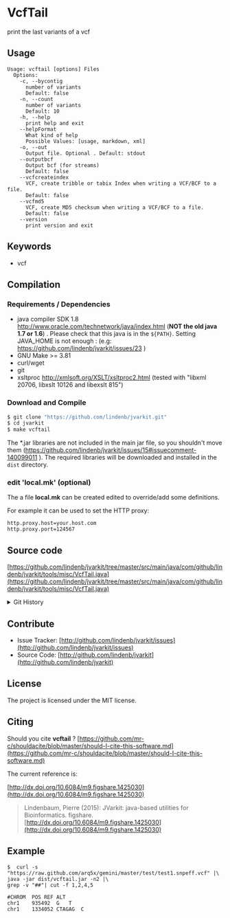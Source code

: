 # VcfTail

print the last variants of a vcf


## Usage

```
Usage: vcftail [options] Files
  Options:
    -c, --bycontig
      number of variants
      Default: false
    -n, --count
      number of variants
      Default: 10
    -h, --help
      print help and exit
    --helpFormat
      What kind of help
      Possible Values: [usage, markdown, xml]
    -o, --out
      Output file. Optional . Default: stdout
    --outputbcf
      Output bcf (for streams)
      Default: false
    --vcfcreateindex
      VCF, create tribble or tabix Index when writing a VCF/BCF to a file.
      Default: false
    --vcfmd5
      VCF, create MD5 checksum when writing a VCF/BCF to a file.
      Default: false
    --version
      print version and exit

```


## Keywords

 * vcf


## Compilation

### Requirements / Dependencies

* java compiler SDK 1.8 http://www.oracle.com/technetwork/java/index.html (**NOT the old java 1.7 or 1.6**) . Please check that this java is in the `${PATH}`. Setting JAVA_HOME is not enough : (e.g: https://github.com/lindenb/jvarkit/issues/23 )
* GNU Make >= 3.81
* curl/wget
* git
* xsltproc http://xmlsoft.org/XSLT/xsltproc2.html (tested with "libxml 20706, libxslt 10126 and libexslt 815")


### Download and Compile

```bash
$ git clone "https://github.com/lindenb/jvarkit.git"
$ cd jvarkit
$ make vcftail
```

The *.jar libraries are not included in the main jar file, so you shouldn't move them (https://github.com/lindenb/jvarkit/issues/15#issuecomment-140099011 ).
The required libraries will be downloaded and installed in the `dist` directory.

### edit 'local.mk' (optional)

The a file **local.mk** can be created edited to override/add some definitions.

For example it can be used to set the HTTP proxy:

```
http.proxy.host=your.host.com
http.proxy.port=124567
```
## Source code 

[https://github.com/lindenb/jvarkit/tree/master/src/main/java/com/github/lindenb/jvarkit/tools/misc/VcfTail.java](https://github.com/lindenb/jvarkit/tree/master/src/main/java/com/github/lindenb/jvarkit/tools/misc/VcfTail.java)


<details>
<summary>Git History</summary>

```
Wed Sep 20 15:52:53 2017 +0200 ; moving to amalgamation ; https://github.com/lindenb/jvarkit/commit/fca74f53afa062f238c8a899ee0ee6e7cd15136c
Wed Sep 6 14:49:24 2017 +0200 ; fixing typos, starting to generate VariantContextWriterFactory for spring xml ; https://github.com/lindenb/jvarkit/commit/cf023e059af85f6c266c56a8f7db6ff78e4a5134
Tue Jun 6 18:06:17 2017 +0200 ; postponed vcf ; https://github.com/lindenb/jvarkit/commit/bcd52318caf3cd76ce8662485ffaacaabde97caf
Sun Jun 4 21:53:22 2017 +0200 ; writing bcf ; https://github.com/lindenb/jvarkit/commit/784fdac37cd7e6eca04e35d0a3ddad8637826b4a
Mon May 22 17:20:59 2017 +0200 ; moving to jcommaner ; https://github.com/lindenb/jvarkit/commit/60cbfa764f7f5bacfdb78e48caf8f9b66e53a6a0
Mon May 1 15:40:19 2017 +0200 ; cont ; https://github.com/lindenb/jvarkit/commit/11aa7fcf4cc15aecc2cc2019fc2df8752731a278
Fri Apr 14 15:27:32 2017 +0200 ; annotation proc ; https://github.com/lindenb/jvarkit/commit/72b9383a8472e5a91120bab84d15b8acad4db8d4
Fri Mar 31 17:08:11 2017 +0200 ; moving to jcommander ; https://github.com/lindenb/jvarkit/commit/f78937d19c4b038e69a32fbcfa2aeab8fd8417c6
Mon Mar 27 17:55:22 2017 +0200 ; cont ; https://github.com/lindenb/jvarkit/commit/3b7033dcb365493f62d7b78ca4410b6bf3cd716d
Fri Apr 29 17:26:25 2016 +0200 ; cont ; https://github.com/lindenb/jvarkit/commit/231856146f1035e21b4adfbc4e87a01b60d0d39e
Wed Feb 10 10:00:55 2016 +0100 ; cont ; https://github.com/lindenb/jvarkit/commit/0a518250fb9b2e9894b9329d01afe1dfe0a2f6de
Thu Nov 26 12:58:31 2015 +0100 ; cont ; https://github.com/lindenb/jvarkit/commit/cfdff2e66fbeaa4627b50361a09196be2a2e1477
Tue Nov 3 22:42:18 2015 +0100 ; cont ; https://github.com/lindenb/jvarkit/commit/4e4a9319be20626f0ea01dc2316c6420ba8e7dac
Wed Sep 23 15:36:21 2015 +0200 ; cont ; https://github.com/lindenb/jvarkit/commit/03cc568ed51cf43d7af6f0d913a0f8c52ddfe5d7
Thu Mar 12 16:57:07 2015 +0100 ; tool to compare VCF with one sample called with multiple methods #tweet ; https://github.com/lindenb/jvarkit/commit/351c259dc9f1d8bebab19b3dc57fc6a610257542
Fri Feb 20 17:50:08 2015 +0100 ; continue integration in knime ; https://github.com/lindenb/jvarkit/commit/5693e07342a30f21c807a4e3a655e3446019458f
Fri Feb 20 13:25:12 2015 +0100 ; moving vcfhead, vcftail to knime. samsequenceprogress compact watch form ; https://github.com/lindenb/jvarkit/commit/34c137e5f12c05b7eb9d7ce1b546cde6c8890cc3
Mon May 12 10:28:28 2014 +0200 ; first sed on files ; https://github.com/lindenb/jvarkit/commit/79ae202e237f53b7edb94f4326fee79b2f71b8e8
Sun Feb 2 18:55:03 2014 +0100 ; cont ; https://github.com/lindenb/jvarkit/commit/abd24b56ec986dada1e5162be5bbd0dac0c2d57c
Tue Dec 10 22:12:54 2013 +0100 ; vcf head tail ; https://github.com/lindenb/jvarkit/commit/25adbeaf3de1c64fd793c5ddf5236322adb430d1
```

</details>

## Contribute

- Issue Tracker: [http://github.com/lindenb/jvarkit/issues](http://github.com/lindenb/jvarkit/issues)
- Source Code: [http://github.com/lindenb/jvarkit](http://github.com/lindenb/jvarkit)

## License

The project is licensed under the MIT license.

## Citing

Should you cite **vcftail** ? [https://github.com/mr-c/shouldacite/blob/master/should-I-cite-this-software.md](https://github.com/mr-c/shouldacite/blob/master/should-I-cite-this-software.md)

The current reference is:

[http://dx.doi.org/10.6084/m9.figshare.1425030](http://dx.doi.org/10.6084/m9.figshare.1425030)

> Lindenbaum, Pierre (2015): JVarkit: java-based utilities for Bioinformatics. figshare.
> [http://dx.doi.org/10.6084/m9.figshare.1425030](http://dx.doi.org/10.6084/m9.figshare.1425030)


## Example

```
$  curl -s "https://raw.github.com/arq5x/gemini/master/test/test1.snpeff.vcf" |\
java -jar dist/vcftail.jar -n2 |\
grep -v "##"| cut -f 1,2,4,5

#CHROM  POS REF ALT
chr1    935492  G   T
chr1    1334052 CTAGAG  C
```


